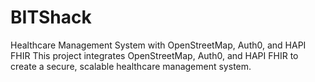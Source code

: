 # BITShack
Healthcare Management System with OpenStreetMap, Auth0, and HAPI FHIR This project integrates OpenStreetMap, Auth0, and HAPI FHIR to create a secure, scalable healthcare management system.  
